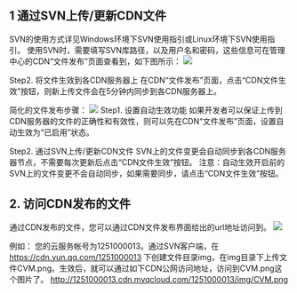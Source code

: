 ## 1 通过SVN上传/更新CDN文件
SVN的使用方式详见Windows环境下SVN使用指引或Linux环境下SVN使用指引。
使用SVN时，需要填写SVN库路径，以及用户名和密码，这些信息可在管理中心的CDN“文件发布”页面查看到，如下图所示：
![](//mccdn.qcloud.com/static/img/56f91c137833a1667c82a1b9aecc6b0b/image.png)

Step2. 将文件生效到各CDN服务器上
在CDN“文件发布”页面，点击“CDN文件生效”按钮，则新上传文件会在5分钟内同步到各CDN服务器上。

简化的文件发布步骤：
![](//mccdn.qcloud.com/static/img/625b3e88e1bac241fe7bcd619618c406/image.png)
Step1. 设置自动生效功能
如果开发者可以保证上传到CDN服务器的文件的正确性和有效性，则可以先在CDN“文件发布”页面，设置自动生效为“已启用”状态。


Step2. 通过SVN上传/更新CDN文件
SVN上的文件变更会自动同步到各CDN服务器节点，不需要每次更新后点击“CDN文件生效”按钮。
注意：自动生效开启前的SVN上的文件变更不会自动同步，如果需要同步，请点击“CDN文件生效”按钮。

## 2. 访问CDN发布的文件
通过CDN发布的文件，您可以通过CDN文件发布界面给出的url地址访问到。
![](//mccdn.qcloud.com/static/img/7f4bda0577446fa6e2ce4eb5888df912/image.png)

例如：
您的云服务帐号为1251000013。通过SVN客户端，在 https://cdn.yun.qq.com/1251000013 下创建文件目录img，在img目录下上传文件CVM.png。生效后，就可以通过如下CDN公网访问地址，访问到CVM.png这个图片了。
http://1251000013.cdn.myqcloud.com/1251000013/img/CVM.png